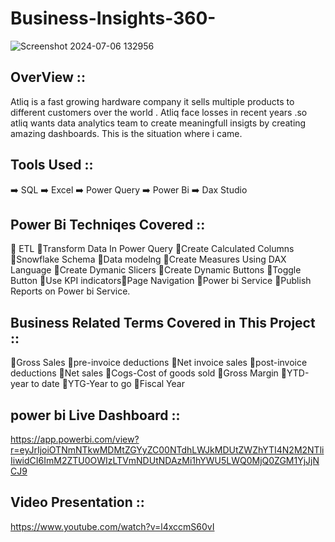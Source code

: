 # Business-Insights-360-

![Screenshot 2024-07-06 132956](https://github.com/Rahulvalluri/Business-Insights-360-/assets/138836034/1829d537-bd3b-40be-be2b-7983f285af42)

## OverView ::
Atliq is a fast growing hardware company it sells multiple products to  different customers over the world .
Atliq face losses in recent years .so atliq wants data analytics team to create meaningfull insigts by creating amazing dashboards.
This is the situation where i came.

## Tools Used ::
➡️ SQL
➡️ Excel
➡️ Power Query
➡️ Power Bi
➡️ Dax Studio

## Power Bi Techniqes Covered ::
💠 ETL 💠Transform Data In Power Query 💠Create Calculated Columns 💠Snowflake Schema 💠Data modelng 
💠Create Measures Using DAX Language 💠Create Dymanic Slicers 💠Create Dynamic Buttons 💠Toggle Button
💠Use KPI indicators💠Page Navigation 💠Power bi Service 💠Publish Reports on Power bi Service.

## Business Related Terms Covered in This Project ::
💠Gross Sales 💠pre-invoice deductions 💠Net invoice sales 💠post-invoice deductions 💠Net sales 
💠Cogs-Cost of goods sold 💠Gross Margin 💠YTD-year to date 💠YTG-Year to go 💠Fiscal Year

## power bi Live Dashboard :: 
https://app.powerbi.com/view?r=eyJrIjoiOTNmNTkwMDMtZGYyZC00NTdhLWJkMDUtZWZhYTI4N2M2NTliIiwidCI6ImM2ZTU0OWIzLTVmNDUtNDAzMi1hYWU5LWQ0MjQ0ZGM1YjJjNCJ9

## Video Presentation :: 
https://www.youtube.com/watch?v=l4xccmS60vI
